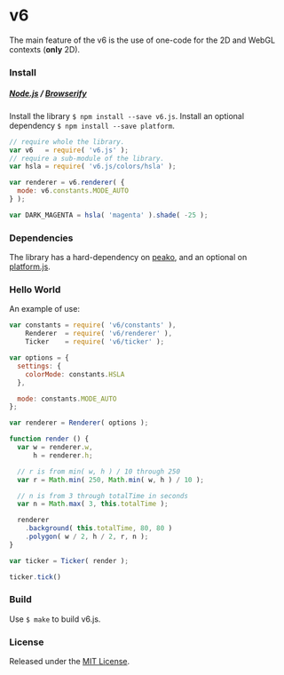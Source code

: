 # v6

The main feature of the v6 is the use of one-code for the 2D and WebGL contexts (**only** 2D).

### Install

##### [Node.js](https://nodejs.org/en/about/) / [Browserify](http://browserify.org/)

Install the library `$ npm install --save v6.js`. Install an optional dependency `$ npm install --save platform`.

```javascript
// require whole the library.
var v6   = require( 'v6.js' );
// require a sub-module of the library.
var hsla = require( 'v6.js/colors/hsla' );

var renderer = v6.renderer( {
  mode: v6.constants.MODE_AUTO
} );

var DARK_MAGENTA = hsla( 'magenta' ).shade( -25 );
```

### Dependencies

The library has a hard-dependency on [peako](https://github.com/silent-tempest/peako), and an optional on [platform.js](https://github.com/bestiejs/platform.js).

### Hello World

An example of use:

```javascript
var constants = require( 'v6/constants' ),
    Renderer  = require( 'v6/renderer' ),
    Ticker    = require( 'v6/ticker' );

var options = {
  settings: {
    colorMode: constants.HSLA
  },

  mode: constants.MODE_AUTO
};

var renderer = Renderer( options );

function render () {
  var w = renderer.w,
      h = renderer.h;

  // r is from min( w, h ) / 10 through 250
  var r = Math.min( 250, Math.min( w, h ) / 10 );

  // n is from 3 through totalTime in seconds
  var n = Math.max( 3, this.totalTime );

  renderer
    .background( this.totalTime, 80, 80 )
    .polygon( w / 2, h / 2, r, n );
}

var ticker = Ticker( render );

ticker.tick()
```

### Build

Use `$ make` to build v6.js.

### License

Released under the [MIT License](LICENSE).
